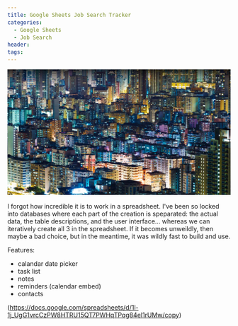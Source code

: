 ```yaml
---
title: Google Sheets Job Search Tracker
categories:
  - Google Sheets
  - Job Search
header:
tags:
---
```

![Google Sheets Job Search Tracker](/images/OHR.WorldPopDay_EN-US3018429136_1920x1080.jpg)

I forgot how incredible it is to work in a spreadsheet. I've been so locked into databases where each part of the creation is speparated: the actual data, the table descriptions, and the user interface... whereas we can iteratively create all 3 in the spreadsheet. If it becomes unweildly, then maybe a bad choice,
but in the meantime, it was wildly fast to build and use.

Features:
- calandar date picker
- task list
- notes
- reminders (calendar embed)
- contacts

(https://docs.google.com/spreadsheets/d/1l-1j_UgG1vrcCzPW8HTRU15QT7PWHqTPqg84el1rUMw/copy)
